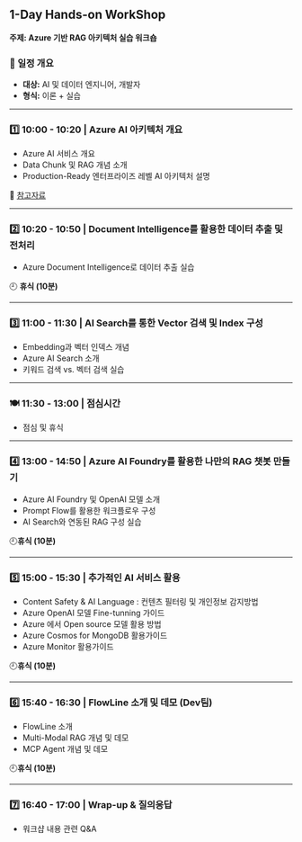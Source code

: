 ## 1-Day Hands-on WorkShop

**주제: Azure 기반 RAG 아키텍처 실습 워크숍**

### 📅 일정 개요

- **대상:** AI 및 데이터 엔지니어, 개발자  
- **형식:** 이론 + 실습  

---

### 1️⃣ 10:00 - 10:20 | Azure AI 아키텍처 개요

- Azure AI 서비스 개요
- Data Chunk 및 RAG 개념 소개  
- Production-Ready 엔터프라이즈 레벨 AI 아키텍처 설명  

🔗 [참고자료](https://breezy-viscount-f8a.notion.site/Azure-AI-1d5a993dcec780778abed732d8038d78?pvs=4)

---

### 2️⃣ 10:20 - 10:50 | Document Intelligence를 활용한 데이터 추출 및 전처리

- Azure Document Intelligence로 데이터 추출 실습  

🕘 **휴식 (10분)**

---

### 3️⃣ 11:00 - 11:30 | AI Search를 통한 Vector 검색 및 Index 구성

- Embedding과 벡터 인덱스 개념  
- Azure AI Search 소개  
- 키워드 검색 vs. 벡터 검색 실습  

---

### 🍽 11:30 - 13:00 | 점심시간

- 점심 및 휴식  

---

### 4️⃣ 13:00 - 14:50 | Azure AI Foundry를 활용한 나만의 RAG 챗봇 만들기

- Azure AI Foundry 및 OpenAI 모델 소개  
- Prompt Flow를 활용한 워크플로우 구성  
- AI Search와 연동된 RAG 구성 실습  

🕘**휴식 (10분)**

---

### 5️⃣ 15:00 - 15:30 | 추가적인 AI 서비스 활용

- Content Safety & AI Language : 컨텐츠 필터링 및 개인정보 감지방법
- Azure OpenAI 모델 Fine-tunning 가이드
- Azure 에서 Open source 모델 활용 방법
- Azure Cosmos for MongoDB 활용가이드
- Azure Monitor 활용가이드 

🕘**휴식 (10분)**

---

### 6️⃣ 15:40 - 16:30 | FlowLine 소개 및 데모 (Dev팀)

- FlowLine 소개
- Multi-Modal RAG 개념 및 데모
- MCP Agent 개념 및 데모

🕘**휴식 (10분)**

---

### 7️⃣ 16:40 - 17:00 | Wrap-up & 질의응답

- 워크샵 내용 관련 Q&A
